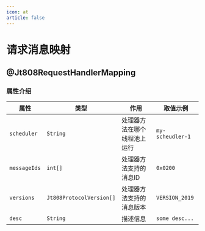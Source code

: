 ```yaml
---
icon: at
article: false
---
```


# 请求消息映射

## @Jt808RequestHandlerMapping

### 属性介绍

| 属性           | 类型                       | 作用             | 取值示例             |
|--------------|--------------------------|----------------|------------------|
| `scheduler`  | `String`                 | 处理器方法在哪个线程池上运行 | `my-scheudler-1` |
| `messageIds` | `int[]`                  | 处理器方法支持的消息ID   | `0x0200`         |
| `versions`   | `Jt808ProtocolVersion[]` | 处理器方法支持的消息版本   | `VERSION_2019`   |
| `desc`       | `String`                 | 描述信息           | `some desc...`   |
